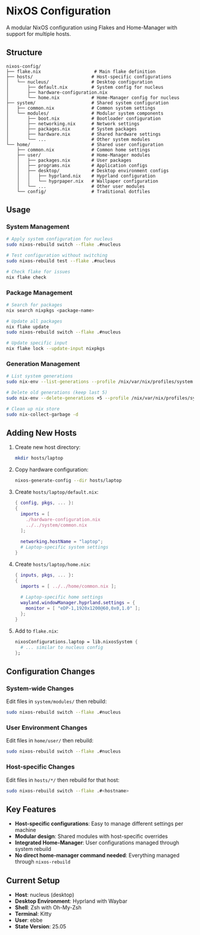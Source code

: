 # NixOS Configuration

A modular NixOS configuration using Flakes and Home-Manager with support for multiple hosts.

## Structure

```
nixos-config/
├── flake.nix                    # Main flake definition
├── hosts/                      # Host-specific configurations
│   └── nucleus/                # Desktop configuration
│       ├── default.nix         # System config for nucleus
│       ├── hardware-configuration.nix
│       └── home.nix            # Home-Manager config for nucleus
├── system/                     # Shared system configuration
│   ├── common.nix              # Common system settings
│   └── modules/                # Modular system components
│       ├── boot.nix            # Bootloader configuration
│       ├── networking.nix      # Network settings
│       ├── packages.nix        # System packages
│       ├── hardware.nix        # Shared hardware settings
│       └── ...                 # Other system modules
└── home/                       # Shared user configuration
    ├── common.nix              # Common home settings
    ├── user/                   # Home-Manager modules
    │   ├── packages.nix        # User packages
    │   ├── programs.nix        # Application configs
    │   ├── desktop/            # Desktop environment configs
    │   │   ├── hyprland.nix    # Hyprland configuration
    │   │   └── hyprpaper.nix   # Wallpaper configuration
    │   └── ...                 # Other user modules
    └── config/                 # Traditional dotfiles
```

## Usage

### System Management

```bash
# Apply system configuration for nucleus
sudo nixos-rebuild switch --flake .#nucleus

# Test configuration without switching
sudo nixos-rebuild test --flake .#nucleus

# Check flake for issues
nix flake check
```

### Package Management

```bash
# Search for packages
nix search nixpkgs <package-name>

# Update all packages
nix flake update
sudo nixos-rebuild switch --flake .#nucleus

# Update specific input
nix flake lock --update-input nixpkgs
```

### Generation Management

```bash
# List system generations
sudo nix-env --list-generations --profile /nix/var/nix/profiles/system

# Delete old generations (keep last 5)
sudo nix-env --delete-generations +5 --profile /nix/var/nix/profiles/system

# Clean up nix store
sudo nix-collect-garbage -d
```

## Adding New Hosts

1. Create new host directory:
   ```bash
   mkdir hosts/laptop
   ```

2. Copy hardware configuration:
   ```bash
   nixos-generate-config --dir hosts/laptop
   ```

3. Create `hosts/laptop/default.nix`:
   ```nix
   { config, pkgs, ... }:
   {
     imports = [
       ./hardware-configuration.nix
       ../../system/common.nix
     ];
     
     networking.hostName = "laptop";
     # Laptop-specific system settings
   }
   ```

4. Create `hosts/laptop/home.nix`:
   ```nix
   { inputs, pkgs, ... }:
   {
     imports = [ ../../home/common.nix ];
     
     # Laptop-specific home settings
     wayland.windowManager.hyprland.settings = {
       monitor = [ "eDP-1,1920x1200@60,0x0,1.0" ];
     };
   }
   ```

5. Add to `flake.nix`:
   ```nix
   nixosConfigurations.laptop = lib.nixosSystem {
     # ... similar to nucleus config
   };
   ```

## Configuration Changes

### System-wide Changes
Edit files in `system/modules/` then rebuild:
```bash
sudo nixos-rebuild switch --flake .#nucleus
```

### User Environment Changes
Edit files in `home/user/` then rebuild:
```bash
sudo nixos-rebuild switch --flake .#nucleus
```

### Host-specific Changes
Edit files in `hosts/*/` then rebuild for that host:
```bash
sudo nixos-rebuild switch --flake .#<hostname>
```

## Key Features

- **Host-specific configurations**: Easy to manage different settings per machine
- **Modular design**: Shared modules with host-specific overrides
- **Integrated Home-Manager**: User configurations managed through system rebuild
- **No direct home-manager command needed**: Everything managed through `nixos-rebuild`

## Current Setup

- **Host**: nucleus (desktop)
- **Desktop Environment**: Hyprland with Waybar
- **Shell**: Zsh with Oh-My-Zsh
- **Terminal**: Kitty
- **User**: ebbe
- **State Version**: 25.05